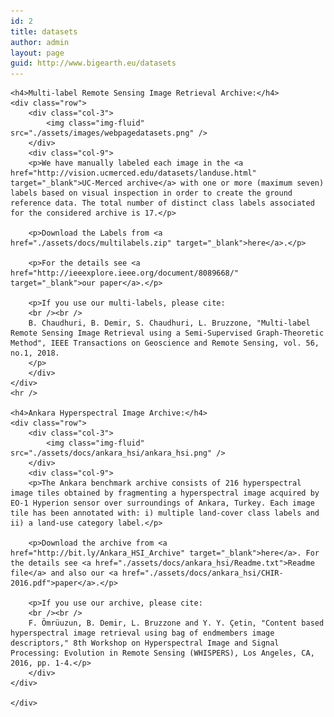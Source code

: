 ```yaml
---
id: 2
title: datasets
author: admin
layout: page
guid: http://www.bigearth.eu/datasets
---
```

<div class="bg-faded p-4 my-4">
	<div class="bg-faded p-4 my-4">
	
	<h4>Multi-label Remote Sensing Image Retrieval Archive:</h4>
 	<div class="row">
		<div class="col-3">
			<img class="img-fluid" src="./assets/images/webpagedatasets.png" />
		</div>
		<div class="col-9">
		<p>We have manually labeled each image in the <a href="http://vision.ucmerced.edu/datasets/landuse.html" target="_blank">UC-Merced archive</a> with one or more (maximum seven) labels based on visual inspection in order to create the ground reference data. The total number of distinct class labels associated for the considered archive is 17.</p>  

		<p>Download the Labels from <a href="./assets/docs/multilabels.zip" target="_blank">here</a>.</p>
 
		<p>For the details see <a href="http://ieeexplore.ieee.org/document/8089668/" target="_blank">our paper</a>.</p>

		<p>If you use our multi-labels, please cite: 
		<br /><br />
		B. Chaudhuri, B. Demir, S. Chaudhuri, L. Bruzzone, "Multi-label Remote Sensing Image Retrieval using a Semi-Supervised Graph-Theoretic Method", IEEE Transactions on Geoscience and Remote Sensing, vol. 56, no.1, 2018. 
		</p>
		</div>
	</div>
	<hr />

	<h4>Ankara Hyperspectral Image Archive:</h4>
	<div class="row">
		<div class="col-3">
			<img class="img-fluid" src="./assets/docs/ankara_hsi/ankara_hsi.png" />
		</div>
        <div class="col-9">
		<p>The Ankara benchmark archive consists of 216 hyperspectral image tiles obtained by fragmenting a hyperspectral image acquired by EO-1 Hyperion sensor over surroundings of Ankara, Turkey. Each image tile has been annotated with: i) multiple land-cover class labels and ii) a land-use category label.</p> 

		<p>Download the archive from <a href="http://bit.ly/Ankara_HSI_Archive" target="_blank">here</a>. For the details see <a href="./assets/docs/ankara_hsi/Readme.txt">Readme file</a> and also our <a href="./assets/docs/ankara_hsi/CHIR-2016.pdf">paper</a>.</p>
		
		<p>If you use our archive, please cite:
		<br /><br />
		F. Ömrüuzun, B. Demir, L. Bruzzone and Y. Y. Çetin, "Content based hyperspectral image retrieval using bag of endmembers image descriptors," 8th Workshop on Hyperspectral Image and Signal Processing: Evolution in Remote Sensing (WHISPERS), Los Angeles, CA, 2016, pp. 1-4.</p>
		</div>
    </div>

	</div>
</div>